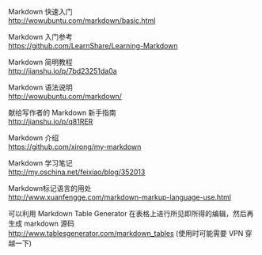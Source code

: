 Markdown 快速入门  
http://wowubuntu.com/markdown/basic.html

Markdown 入门参考  
https://github.com/LearnShare/Learning-Markdown

Markdown 简明教程  
http://jianshu.io/p/7bd23251da0a

Markdown 语法说明  
http://wowubuntu.com/markdown/

献给写作者的 Markdown 新手指南  
http://jianshu.io/p/q81RER

Markdown 介绍  
https://github.com/xirong/my-markdown

Markdown 学习笔记  
http://my.oschina.net/feixiao/blog/352013

Markdown标记语言的用处  
http://www.xuanfengge.com/markdown-markup-language-use.html

可以利用 Markdown Table Generator 在表格上进行所见即所得的编辑，然后再生成 markdown 源码  
http://www.tablesgenerator.com/markdown_tables (使用时可能需要 VPN 穿越一下)